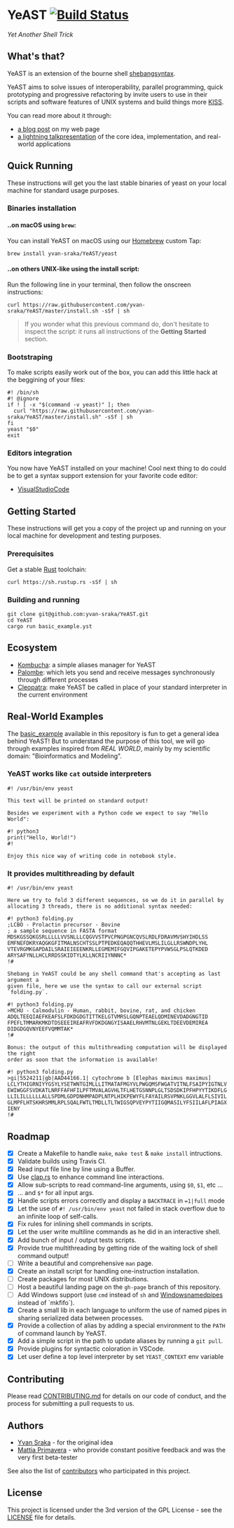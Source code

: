 <!-- cargo-sync-readme start -->

YeAST [![Build Status](https://travis-ci.org/yvan-sraka/YeAST.svg?branch=master)](https://travis-ci.org/yvan-sraka/YeAST)
=========================================================================================================================

*Yet Another Shell Trick*

What's that?
------------

YeAST is an extension of the bourne shell [shebangsyntax](https://en.wikipedia.org/wiki/Shebang_\(Unix\)).

YeAST aims to solve issues of interoperability, parallel programming,
quick prototyping and progressive refactoring by invite users to use
in their scripts and software features of UNIX systems and build things
more [KISS](https://en.wikipedia.org/wiki/KISS_principle).

You can read more about it through:

-   [a blog post](https://yvan-sraka.github.io/1970/01/05/yeast.html) on
    my web page
-   [a lightning talkpresentation](https://raw.githubusercontent.com/yvan-sraka/yvan-sraka.github.io/master/YeAST.pdf)
    of the core idea, implementation, and real-world applications

Quick Running
-------------

These instructions will get you the last stable binaries of yeast on
your local machine for standard usage purposes.

### Binaries installation

#### ..on macOS using `brew`:

You can install YeAST on macOS using our [Homebrew](https://brew.sh/)
custom Tap:

``` {.shell}
brew install yvan-sraka/YeAST/yeast
```

#### ..on others UNIX-like using the install script:

Run the following line in your terminal, then follow the onscreen
instructions:

``` {.shell}
curl https://raw.githubusercontent.com/yvan-sraka/YeAST/master/install.sh -sSf | sh
```

> If you wonder what this previous command do, don't hesitate to inspect
> the script: it runs all instructions of the **Getting Started**
> section.

### Bootstraping

To make scripts easily work out of the box, you can add this little hack
at the beggining of your files:

``` {.shell}
#! /bin/sh
#! @ignore
if ! [ -x "$(command -v yeast)" ]; then
  curl "https://raw.githubusercontent.com/yvan-sraka/YeAST/master/install.sh" -sSf | sh
fi
yeast "$0"
exit
```

### Editors integration

You now have YeAST installed on your machine! Cool next thing to do
could be to get a syntax support extension for your favorite code
editor:

-   [VisualStudioCode](https://marketplace.visualstudio.com/items?itemName=yvan-sraka.yeast)

Getting Started
---------------

These instructions will get you a copy of the project up and running on
your local machine for development and testing purposes.

### Prerequisites

Get a stable [Rust](https://www.rust-lang.org/) toolchain:

``` {.shell}
curl https://sh.rustup.rs -sSf | sh
```

### Building and running

``` {.shell}
git clone git@github.com:yvan-sraka/YeAST.git
cd YeAST
cargo run basic_example.yst
```

Ecosystem
---------

-   [Kombucha](https://github.com/yvan-sraka/Kombucha): a simple aliases
    manager for YeAST
-   [Palombe](https://github.com/yvan-sraka/Palombe): which lets you
    send and receive messages synchronously through different processes
-   [Cleopatra](https://github.com/yvan-sraka/Cleopatra): make YeAST be
    called in place of your standard interpreter in the current
    environment

Real-World Examples
-------------------

The
[basic_example](https://github.com/yvan-sraka/YeAST/blob/master/basic_example.yst)
available in this repository is fun to get a general idea behind
YeAST! But to understand the purpose of this tool, we will go
through examples inspired from *REAL WORLD*, mainly by my scientific
domain: "Bioinformatics and Modeling".

### YeAST works like `cat` outside interpreters

``` {.yeast}
#! /usr/bin/env yeast

This text will be printed on standard output!

Besides we experiment with a Python code we expect to say "Hello World":

#! python3
print("Hello, World!")
#!

Enjoy this nice way of writing code in notebook style.
```

### It provides multithreading by default

``` {.yeast}
#! /usr/bin/env yeast

Here we try to fold 3 different sequences, so we do it in parallel by
allocating 3 threads, there is no additional syntax needed:

#! python3 folding.py
;LCBO - Prolactin precursor - Bovine
; a sample sequence in FASTA format
MDSKGSSQKGSRLLLLLVVSNLLLCQGVVSTPVCPNGPGNCQVSLRDLFDRAVMVSHYIHDLSS
EMFNEFDKRYAQGKGFITMALNSCHTSSLPTPEDKEQAQQTHHEVLMSLILGLLRSWNDPLYHL
VTEVRGMKGAPDAILSRAIEIEEENKRLLEGMEMIFGQVIPGAKETEPYPVWSGLPSLQTKDED
ARYSAFYNLLHCLRRDSSKIDTYLKLLNCRIIYNNNC*
!#

Shebang in YeAST could be any shell command that's accepting as last argument a
given file, here we use the syntax to call our external script `folding.py`.

#! python3 folding.py
>MCHU - Calmodulin - Human, rabbit, bovine, rat, and chicken
ADQLTEEQIAEFKEAFSLFDKDGDGTITTKELGTVMRSLGQNPTEAELQDMINEVDADGNGTID
FPEFLTMMARKMKDTDSEEEIREAFRVFDKDGNGYISAAELRHVMTNLGEKLTDEEVDEMIREA
DIDGDGQVNYEEFVQMMTAK*
!#

Bonus: the output of this multithreading computation will be displayed the right
order as soon that the information is available!

#! python3 folding.py
>gi|5524211|gb|AAD44166.1| cytochrome b [Elephas maximus maximus]
LCLYTHIGRNIYYGSYLYSETWNTGIMLLLITMATAFMGYVLPWGQMSFWGATVITNLFSAIPYIGTNLV
EWIWGGFSVDKATLNRFFAFHFILPFTMVALAGVHLTFLHETGSNNPLGLTSDSDKIPFHPYYTIKDFLG
LLILILLLLLLALLSPDMLGDPDNHMPADPLNTPLHIKPEWYFLFAYAILRSVPNKLGGVLALFLSIVIL
GLMPFLHTSKHRSMMLRPLSQALFWTLTMDLLTLTWIGSQPVEYPYTIIGQMASILYFSIILAFLPIAGX
IENY
!#
```

Roadmap
-------

-   [x] Create a Makefile to handle `make`, `make test` & `make install`
    intructions.
-   [x] Validate builds using Travis CI.
-   [x] Read input file line by line using a Buffer.
-   [x] Use [clap.rs](https://github.com/kbknapp/clap-rs) to enhance
    command line interactions.
-   [x] Allow sub-scripts to read command-line arguments, using `$0`,
    `$1`, etc ...
-   [x] ... and `$*` for all input args.
-   [x] Handle scripts errors correctly and display a `BACKTRACE` in
    `=1|full` mode
-   [x] Let the use of `#! /usr/bin/env yeast` not failed in stack
    overflow due to an infinite loop of self-calls.
-   [x] Fix rules for inlining shell commands in scripts.
-   [x] Let the user write multiline commands as he did in an interactive
    shell.
-   [x] Add bunch of input / output tests scripts.
-   [x] Provide true multithreading by getting ride of the waiting lock of
    shell command output!
-   [ ] Write a beautiful and comprehensive `man` page.
-   [x] Create an install script for handling one-instruction
    installation.
-   [ ] Create packages for most UNIX distributions.
-   [ ] Host a beautiful landing page on the `gh-page` branch of this
    repository.
-   [ ] Add Windows support (use `cmd` instead of `sh` and [Windowsnamedpipes](https://msdn.microsoft.com/en-us/library/windows/desktop/aa365590\(v=vs.85\).aspx)
    instead of `mkfifo`).
-   [x] Create a small lib in each language to uniform the use of named
    pipes in sharing serialized data between processes.
-   [x] Provide a collection of alias by adding a special environment to
    the `PATH` of command launch by YeAST.
-   [x] Add a simple script in the path to update aliases by running a
    `git pull`.
-   [x] Provide plugins for syntactic coloration in VSCode.
-   [x] Let user define a top level interpreter by set `YEAST_CONTEXT`
    env variable

Contributing
------------

Please read
[CONTRIBUTING.md](https://github.com/yvan-sraka/YeAST/blob/master/CONTRIBUTING.md)
for details on our code of conduct, and the process for submitting a pull
requests to us.

Authors
-------

-   [Yvan Sraka](https://github.com/yvan-sraka) - for the original idea
-   [Mattia Primavera](https://github.com/MattiaPrimavera/) - who
    provide constant positive feedback and was the very first
    beta-tester

See also the list of
[contributors](https://github.com/yvan-sraka/YeAST/graphs/contributors)
who participated in this project.

License
-------

This project is licensed under the 3rd version of the GPL License - see the
[LICENSE](https://github.com/yvan-sraka/YeAST/blob/master/LICENSE) file
for details.

<!-- cargo-sync-readme end -->
